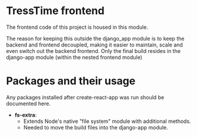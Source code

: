 # TressTime frontend

The frontend code of this project is housed in this module. 

The reason for keeping this outside the django_app module is to keep the backend and frontend decoupled, 
making it easier to maintain, scale and even switch out the backend frontend. Only the final build resides in the 
django-app module (within the nested frontend module)


# Packages and their usage

Any packages installed after create-react-app was run should be documented here. 

- **fs-extra**: 
  - Extends Node's native "file system" module with additional methods. 
  - Needed to move the build files into the django-app module.

